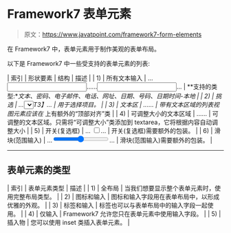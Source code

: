 # Framework7 表单元素

> 原文：<https://www.javatpoint.com/framework7-form-elements>

在 Framework7 中，表单元素用于制作美观的表单布局。

以下是 Framework7 中一些受支持的表单元素的列表:

| 索引 | 形状要素 | 结构 | 描述 |
| 1) | 所有文本输入 | ...<input type="text">......<input type="email">... | **支持的类型:**文本、密码、电子邮件、电话、网址、日期、号码、日期时间-本地 |
| 2) | 挑选 | ...<select>...</select>T3】... | 用于选择项目。 |
| 3) | 文本区 | ...... | 带有文本区域的列表视图元素应该在*   上有额外的“顶部对齐”类 |
| 4) | 可调整大小的文本区域 | ...... | 可调整的文本区域。只需将“可调整大小”类添加到 textarea，它将根据内容自动调整大小 |
| 5) | 开关(复选框) | ... <label class="label-switch"><input type="checkbox">...</label> | 开关(复选框)需要额外的包装。 |
| 6) | 滑块(范围输入) | ...<input type="range" min="0" max="100" step="0.1">... | 滑块(范围输入)需要额外的包装。 |

* * *

## 表单元素的类型

| 索引 | 表单元素类型 | 描述 |
| 1) | 全布局 | 当我们想要显示整个表单元素时，使用完整布局类型。 |
| 2) | 图标和输入 | 图标和输入字段用在表单布局中，以形成优雅的外观。 |
| 3) | 标签和输入 | 标签也可以与表单布局中的输入字段一起使用。 |
| 4) | 仅输入 | Framework7 允许您只在表单元素中使用输入字段。 |
| 5) | 插入物 | 您可以使用 inset 类插入表单元素。 |